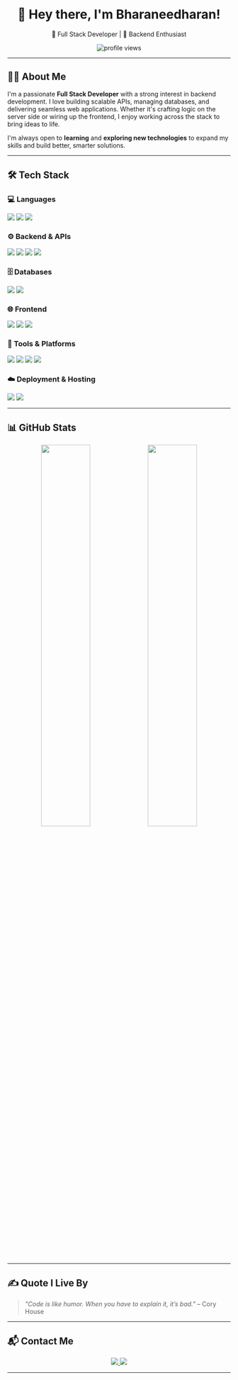 <h1 align="center">👋 Hey there, I'm Bharaneedharan!</h1>
<p align="center">
  🚀 Full Stack Developer | 🔧 Backend Enthusiast
</p>

<p align="center">
  <img src="https://komarev.com/ghpvc/?username=Bharaneedharan-K&color=brightgreen" alt="profile views" />
</p>

---

## 👨‍💻 About Me

I'm a passionate **Full Stack Developer** with a strong interest in backend development. I love building scalable APIs, managing databases, and delivering seamless web applications. Whether it's crafting logic on the server side or wiring up the frontend, I enjoy working across the stack to bring ideas to life.

I'm always open to **learning** and **exploring new technologies** to expand my skills and build better, smarter solutions.

---

## 🛠️ Tech Stack

### 💻 Languages
<p>
  <img src="https://img.shields.io/badge/Java-%23ED8B00?style=for-the-badge&logo=openjdk&logoColor=white" />
  <img src="https://img.shields.io/badge/C-%2300599C?style=for-the-badge&logo=c&logoColor=white" />
  <img src="https://img.shields.io/badge/JavaScript-%23F7DF1E?style=for-the-badge&logo=javascript&logoColor=black" />
</p>

### ⚙️ Backend & APIs
<p>
  <img src="https://img.shields.io/badge/Node.js-%23339933?style=for-the-badge&logo=node.js&logoColor=white" />
  <img src="https://img.shields.io/badge/Express.js-%23404D59?style=for-the-badge&logo=express&logoColor=white" />
  <img src="https://img.shields.io/badge/PHP-%23777BB4?style=for-the-badge&logo=php&logoColor=white" />
  <img src="https://img.shields.io/badge/Apache-%23D42029?style=for-the-badge&logo=apache&logoColor=white" />
</p>

### 🗄️ Databases
<p>
  <img src="https://img.shields.io/badge/MongoDB-%2347A248?style=for-the-badge&logo=mongodb&logoColor=white" />
  <img src="https://img.shields.io/badge/MySQL-%2300758F?style=for-the-badge&logo=mysql&logoColor=white" />
</p>

### 🌐 Frontend
<p>
  <img src="https://img.shields.io/badge/React-%2361DAFB?style=for-the-badge&logo=react&logoColor=black" />
  <img src="https://img.shields.io/badge/HTML5-%23E34F26?style=for-the-badge&logo=html5&logoColor=white" />
  <img src="https://img.shields.io/badge/CSS3-%231572B6?style=for-the-badge&logo=css3&logoColor=white" />
</p>

### 🧰 Tools & Platforms
<p>
  <img src="https://img.shields.io/badge/Git-%23F05032?style=for-the-badge&logo=git&logoColor=white" />
  <img src="https://img.shields.io/badge/Postman-%23FF6C37?style=for-the-badge&logo=postman&logoColor=white" />
  <img src="https://img.shields.io/badge/Figma-%23F24E1E?style=for-the-badge&logo=figma&logoColor=white" />
  <img src="https://img.shields.io/badge/Canva-%2300C4CC?style=for-the-badge&logo=canva&logoColor=white" />
</p>

### ☁️ Deployment & Hosting
<p>
  <img src="https://img.shields.io/badge/Vercel-%23000000?style=for-the-badge&logo=vercel&logoColor=white" />
  <img src="https://img.shields.io/badge/Render-%2346E3B7?style=for-the-badge&logo=render&logoColor=black" />
</p>

---

## 📊 GitHub Stats

<p align="center">
  <img src="https://github-readme-stats.vercel.app/api?username=Bharaneedharan-K&show_icons=true&theme=github_dark&hide_border=true" width="47%" />
  <img src="https://github-readme-stats.vercel.app/api/top-langs/?username=Bharaneedharan-K&layout=compact&theme=github_dark&hide_border=true" width="47%" />
</p>

---

## ✍️ Quote I Live By

> *"Code is like humor. When you have to explain it, it’s bad."* – Cory House

---

## 📬 Contact Me

<p align="center">
  <a href="https://www.linkedin.com/in/bharaneedharan-k/" target="_blank">
    <img src="https://img.shields.io/badge/LinkedIn-%230077B5?style=for-the-badge&logo=linkedin&logoColor=white" />
  </a>
  <a href="mailto:bharaneedharan2004@gmail.com">
    <img src="https://img.shields.io/badge/Email-%23D14836?style=for-the-badge&logo=gmail&logoColor=white" />
  </a>
</p>

---
